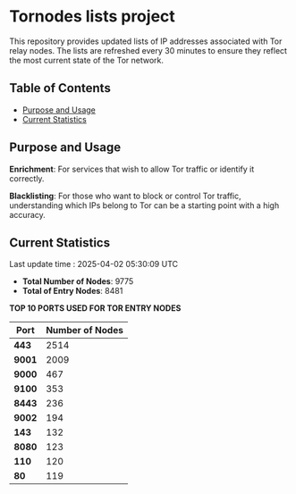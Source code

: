 # Tornodes lists project

This repository provides updated lists of IP addresses associated with Tor relay nodes. The lists are refreshed every 30 minutes to ensure they reflect the most current state of the Tor network.

## Table of Contents

- [Purpose and Usage](#purpose-and-usage)
- [Current Statistics](#current-statistics)


## Purpose and Usage

**Enrichment**: For services that wish to allow Tor traffic or identify it correctly.

**Blacklisting**: For those who want to block or control Tor traffic, understanding which IPs belong to Tor can be a starting point with a high accuracy.

## Current Statistics

Last update time : 2025-04-02 05:30:09 UTC

- **Total Number of Nodes**: 9775
- **Total of Entry Nodes**: 8481

**TOP 10 PORTS USED FOR TOR ENTRY NODES**

| **Port** | **Number of Nodes** |
|------|-----------------|
| **443**   | 2514  |
| **9001**   | 2009  |
| **9000**   | 467  |
| **9100**   | 353  |
| **8443**   | 236  |
| **9002**   | 194  |
| **143**   | 132  |
| **8080**   | 123  |
| **110**   | 120  |
| **80**   | 119  |

